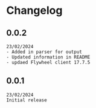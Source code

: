 # Changelog

## 0.0.2
```
23/02/2024
- Added in parser for output
- Updated information in README
- updaed Flywheel client 17.7.5

```

## 0.0.1
```
23/02/2024
Initial release
```
